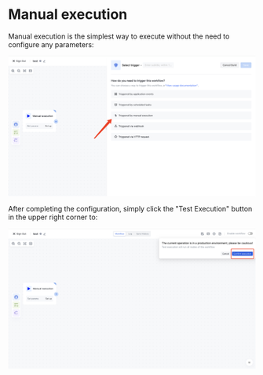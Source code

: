 # Manual execution

Manual execution is the simplest way to execute without the need to configure any parameters:

![](../static/NpDpb0w3boggg9xNlXTcAhq8nRe.png)

After completing the configuration, simply click the "Test Execution" button in the upper right corner to:

![](../static/GaSqb8n6Cog5oWxFVMuciUA8nzc.png)
